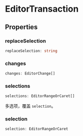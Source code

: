 # EditorTransaction

## Properties

### replaceSelection

```ts
replaceSelection: string
```

### changes

```ts
changes: EditorChange[]
```

### selections

```ts
selections: EditorRangeOrCaret[]
```

多选项，覆盖 `selection`。

### selection

```ts
selection: EditorRangeOrCaret
```
